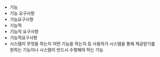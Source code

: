 ﻿- 기능
- 기능 요구사항
- 기능요구사항
- 기능적
- 기능적 요구사항
- 기능적요구사항
- 시스템이 무엇을 하는지 어떤 기능을 하는지 등 사용자가 시스템을 통해 제공받기를 원하는 기능이나 시스템이 반드시 수행해야 하는 기능
